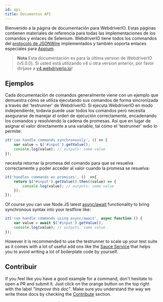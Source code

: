 ```yaml
---
id: api
title: Documentos API
---
```

Bienvenido a la página de documentación para WebdriverIO. Estas páginas contienen materiales de referencia para todas las implementaciones de los comandos y enlaces de Selenium. WebdriverIO tiene todos los commandos del [protocolo de JSONWire](https://github.com/SeleniumHQ/selenium/wiki/JsonWireProtocol) implementados y también soporta enlaces especiales para [Appium](http://appium.io).

> **Nota** Esta documentación es para la última version de WebdriverIO (v5.0.0). Si usted está utilizando v4 u otra version anterior, por favor diríjase a [v4.webdriverio.io](http://v4.webdriverio.io)!

## Ejemplos

Cada documentación de comandos generalmente viene con un ejemplo que demuestra cómo se utiliza ejecutando sus comandos de forma sincronizada a través del 'testrunner' de WebdriverIO. Si ejecuta WebdriverIO en modo independiente, todavía puede usar todos los comandos pero necesita asegurarse de manejar el orden de ejecución correctamente, encadenando los comandos y resolviendo la cadena de promesas. Así que en lugar de asignar el valor directamente a una variable, tal cómo el 'testrunner' wdio lo permite:

```js
it('can handle commands synchronously', () => {
    var value = $('#input').getValue();
    console.log(value); // outputs: some value
});
```

necesita retornar la promesa del comando para que se resuelva correctamente y poder acceder al valor cuando la promesa se resuelva:

```js
it('handles commands as promises', ()  =>{
    return $('#input').getValue().then((value) => {
        console.log(value); // outputs: some value
    });
});
```

Of course you can use Node.JS latest [async/await](https://github.com/yortus/asyncawait) functionality to bring synchronous syntax into your testflow like:

```js
it('can handle commands using async/await', async function () {
    var value = await $('#input').getValue();
    console.log(value); // outputs: some value
});
```

However it is recommended to use the testrunner to scale up your test suite as it comes with a lot of useful add ons like the [Sauce Service](_sauce-service.md) that helps you to avoid writing a lot of boilerplate code by yourself.

## Contribuir

If you feel like you have a good example for a command, don't hesitate to open a PR and submit it. Just click on the orange button on the top right with the label *"Improve this doc"*. Make sure you understand the way we write these docs by checking the [Contribute](https://github.com/webdriverio/webdriverio/blob/master/CONTRIBUTING.md) section.